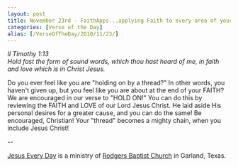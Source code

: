 ```yaml
---
layout: post
title: November 23rd - FaithApps...applying Faith to every area of your
categories: [Verse of the Day]
alias: [/VerseOfTheDay/2010/11/23/]
---
```


_II Timothy 1:13  
Hold fast the form of sound words, which thou hast heard of me, in
faith and love which is in Christ Jesus._

Do you ever feel like you are "holding on by a thread?" In other
words, you haven't given up, but you feel like you are about at the
end of your FAITH? We are encouraged in our verse to "HOLD ON!" You
can do this by reviewing the FAITH and LOVE of our Lord Jesus Christ.
He laid aside His personal desires for a greater cause, and you can do
the same! Be encouraged, Christian! Your "thread" becomes a mighty
chain, when you include Jesus Christ!

 --

<a href=http://jesuseveryday.net>Jesus Every Day</a> is a ministry of <a href=http://rodgersbaptist.net>Rodgers Baptist Church</a> in Garland, Texas.
